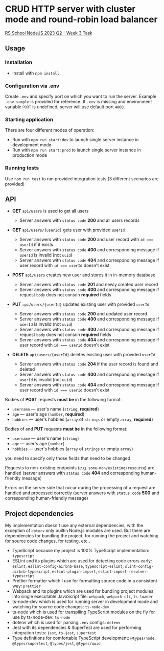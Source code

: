 # CRUD HTTP server with cluster mode and round-robin load balancer

[RS School NodeJS 2023 Q2 - Week 3 Task](https://github.com/AlreadyBored/nodejs-assignments/blob/main/assignments/crud-api/assignment.md)

## Usage

### Installation

- Install with `npm install`

### Configuration via .env

Create `.env` and specify port on which you want to run the server. Example `.env.sample` is provided for reference. If `.env` is missing and environment variable `PORT` is undefined, server will use default port `4000`.

### Starting application

There are four different modes of operation:

- Run with `npm run start:dev` to launch single server instance in development mode
- Run with `npm run start:prod` to launch single server instance in production mode

### Running tests

Use `npm run test` to run provided integration tests (3 different scenarios are provided)

## API

- **GET** `api/users` is used to get all users
  - Server answers with `status code` **200** and all users records
- **GET** `api/users/{userId}` gets user with provided `userId`
  - Server answers with `status code` **200** and user record with `id === userId` if it exists
  - Server answers with `status code` **400** and corresponding message if `userId` is invalid (not `uuid`)
  - Server answers with `status code` **404** and corresponding message if user record with `id === userId` doesn't exist
- **POST** `api/users` creates new user and stores it in in-memory database

  - Server answers with `status code` **201** and newly created user record
  - Server answers with `status code` **400** and corresponding message if request `body` does not contain **required** fields

- **PUT** `api/users/{userId}` updates existing user with provided `userId`

  - Server answers with `status code` **200** and updated user record
  - Server answers with `status code` **400** and corresponding message if `userId` is invalid (not `uuid`)
  - Server answers with `status code` **400** and corresponding message if request `body` does not contain **required** fields
  - Server answers with `status code` **404** and corresponding message if user record with `id === userId` doesn't exist

- **DELETE** `api/users/{userId}` deletes existing user with provided `userId`
  - Server answers with `status code` **204** if the user record is found and deleted
  - Server answers with `status code` **400** and corresponding message if `userId` is invalid (not `uuid`)
  - Server answers with `status code` **404** and corresponding message if user record with `id === userId` doesn't exist

Bodies of **POST** requests **must be** in the following format:

- `username` — user's name (`string`, **required**)
- `age` — user's age (`number`, **required**)
- `hobbies` — user's hobbies (`array` of `strings` or empty `array`, **required**)

Bodies of and **PUT** requests **must be** in the following format:

- `username` — user's name (`string`)
- `age` — user's age (`number`)
- `hobbies` — user's hobbies (`array` of `strings` or empty `array`)

you need to specify only those fields that need to be changed

Requests to non-existing endpoints (e.g. `some-non/existing/resource`) are handled (server answers with `status code` **404** and corresponding human-friendly message)

Errors on the server side that occur during the processing of a request are handled and processed correctly (server answers with `status code` **500** and corresponding human-friendly message)


## Project dependencies

My implementation doesn't use any external dependencies, with the exception of `dotenv` only builtin Node.js modules are used. But there are dependencies for bundling the project, for running the project and watching for source code changes, for testing, etc..

- TypeScript because my project is 100% TypeScript implementation: `typescript`
- ESLint and its plugins which are used for detecting code errors early: `eslint`, `eslint-config-airbnb-base`, `typescript-eslint`, `slint-config-airbnb-typescript`, `eslint-plugin-import`, `eslint-import-resolver-typescript`
- Prettier formatter which I use for formatting source code in a consistent way: `prettier`
- Webpack and its plugins which are used for bundling project modules into single executable JavaScript file: `webpack`, `webpack-cli`, `ts-loader`
- ts-node-dev which is used for running server in development mode and watching for source code changes: `ts-node-dev`
- ts-node which is used for transpiling TypeScript modules on the fly for use by ts-node-dev: `ts-node`
- dotenv which is used for parsing `.env` configs: `dotenv`
- Jest with its dependencies & SuperTest are used for performing integration tests: `jest`, `ts-jest`, `supertest`
- Type definitions for comfortable TypeScript development: `@types/node`, `@types/supertest`, `@types/jest`, `@types/uuid`

